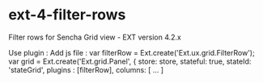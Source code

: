 ext-4-filter-rows
=================

Filter rows for Sencha Grid view -  EXT version 4.2.x

Use plugin :
Add js file :
var filterRow = Ext.create('Ext.ux.grid.FilterRow');
var grid = Ext.create('Ext.grid.Panel', {
        store: store,
        stateful: true,
        stateId: 'stateGrid',
        plugins : [filterRow],
        columns: [
    	...
        ]	

